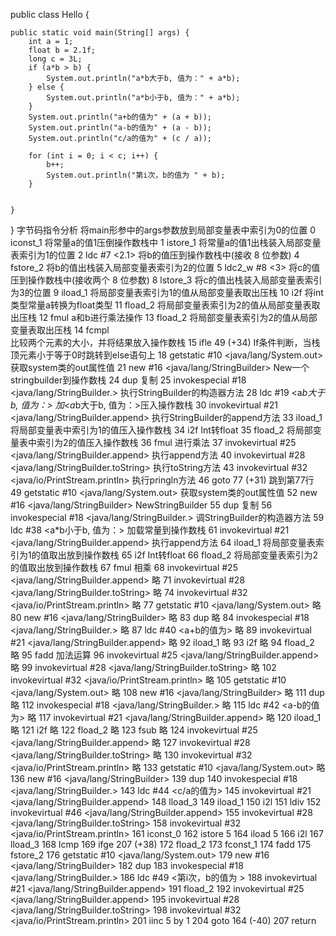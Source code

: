 public class Hello {

    public static void main(String[] args) {
        int a = 1;
        float b = 2.1f;
        long c = 3L;
        if (a*b > b) {
            System.out.println("a*b大于b, 值为：" + a*b);
        } else {
            System.out.println("a*b小于b, 值为：" + a*b);
        }
        System.out.println("a+b的值为" + (a + b));
        System.out.println("a-b的值为" + (a - b));
        System.out.println("c/a的值为" + (c / a));

        for (int i = 0; i < c; i++) {
            b++;
            System.out.println("第i次，b的值为 " + b);
        }


    }
}
字节码指令分析
将main形参中的args参数放到局部变量表中索引为0的位置
 0 iconst_1
将常量a的值1压倒操作数栈中
 1 istore_1
将常量a的值1出栈装入局部变量表索引为1的位置
 2 ldc #7 <2.1>
将b的值压到操作数栈中(接收 8 位参数)
 4 fstore_2
将b的值出栈装入局部变量表索引为2的位置
 5 ldc2_w #8 <3>
将c的值压到操作数栈中(接收两个 8 位参数)
 8 lstore_3
将c的值出栈装入局部变量表索引为3的位置
 9 iload_1
将局部变量表索引为1的值从局部变量表取出压栈
 10 i2f
将int类型常量a转换为float类型
 11 fload_2
将局部变量表索引为2的值从局部变量表取出压栈
 12 fmul
a和b进行乘法操作
 13 fload_2
将局部变量表索引为2的值从局部变量表取出压栈
 14 fcmpl	
比较两个元素的大小，并将结果放入操作数栈
 15 ifle 49 (+34)
If条件判断，当栈顶元素小于等于0时跳转到else语句上
 18 getstatic #10 <java/lang/System.out>
获取system类的out属性值
 21 new #16 <java/lang/StringBuilder>
New一个stringbuilder到操作数栈
 24 dup
复制
 25 invokespecial #18 <java/lang/StringBuilder.<init>>
执行StringBuilder的构造器方法
 28 ldc #19 <a*b大于b, 值为：>
加<a*b大于b, 值为：>压入操作数栈
 30 invokevirtual #21 <java/lang/StringBuilder.append>
执行StringBuilder的append方法
 33 iload_1
将局部变量表中索引为1的值压入操作数栈
 34 i2f
Int转float
 35 fload_2
将局部变量表中索引为2的值压入操作数栈
 36 fmul
进行乘法
 37 invokevirtual #25 <java/lang/StringBuilder.append>
执行append方法
 40 invokevirtual #28 <java/lang/StringBuilder.toString>
执行toString方法
 43 invokevirtual #32 <java/io/PrintStream.println>
执行pringln方法
 46 goto 77 (+31)
跳到第77行
 49 getstatic #10 <java/lang/System.out>
获取system类的out属性值
 52 new #16 <java/lang/StringBuilder>
NewStringBuilder
 55 dup
复制
 56 invokespecial #18 <java/lang/StringBuilder.<init>>
调StringBuilder的构造器方法
 59 ldc #38 <a*b小于b, 值为：>
加载常量到操作数栈
 61 invokevirtual #21 <java/lang/StringBuilder.append>
执行append方法
 64 iload_1
将局部变量表索引为1的值取出放到操作数栈
 65 i2f
Int转float
 66 fload_2
将局部变量表索引为2的值取出放到操作数栈
 67 fmul
相乘
 68 invokevirtual #25 <java/lang/StringBuilder.append>
略
 71 invokevirtual #28 <java/lang/StringBuilder.toString>
略
 74 invokevirtual #32 <java/io/PrintStream.println>
略
 77 getstatic #10 <java/lang/System.out>
略
 80 new #16 <java/lang/StringBuilder>
略
 83 dup
略
 84 invokespecial #18 <java/lang/StringBuilder.<init>>
略
 87 ldc #40 <a+b的值为>
略
 89 invokevirtual #21 <java/lang/StringBuilder.append>
略
 92 iload_1
略
 93 i2f
略
 94 fload_2
略
 95 fadd
加法运算
 96 invokevirtual #25 <java/lang/StringBuilder.append>
略
 99 invokevirtual #28 <java/lang/StringBuilder.toString>
略
102 invokevirtual #32 <java/io/PrintStream.println>
略
105 getstatic #10 <java/lang/System.out>
略
108 new #16 <java/lang/StringBuilder>
略
111 dup
略
112 invokespecial #18 <java/lang/StringBuilder.<init>>
略
115 ldc #42 <a-b的值为>
略
117 invokevirtual #21 <java/lang/StringBuilder.append>
略
120 iload_1
略
121 i2f
略
122 fload_2
略
123 fsub
略
124 invokevirtual #25 <java/lang/StringBuilder.append>
略
127 invokevirtual #28 <java/lang/StringBuilder.toString>
略
130 invokevirtual #32 <java/io/PrintStream.println>
略
133 getstatic #10 <java/lang/System.out>
略
136 new #16 <java/lang/StringBuilder>
139 dup
140 invokespecial #18 <java/lang/StringBuilder.<init>>
143 ldc #44 <c/a的值为>
145 invokevirtual #21 <java/lang/StringBuilder.append>
148 lload_3
149 iload_1
150 i2l
151 ldiv
152 invokevirtual #46 <java/lang/StringBuilder.append>
155 invokevirtual #28 <java/lang/StringBuilder.toString>
158 invokevirtual #32 <java/io/PrintStream.println>
161 iconst_0
162 istore 5
164 iload 5
166 i2l
167 lload_3
168 lcmp
169 ifge 207 (+38)
172 fload_2
173 fconst_1
174 fadd
175 fstore_2
176 getstatic #10 <java/lang/System.out>
179 new #16 <java/lang/StringBuilder>
182 dup
183 invokespecial #18 <java/lang/StringBuilder.<init>>
186 ldc #49 <第i次，b的值为 >
188 invokevirtual #21 <java/lang/StringBuilder.append>
191 fload_2
192 invokevirtual #25 <java/lang/StringBuilder.append>
195 invokevirtual #28 <java/lang/StringBuilder.toString>
198 invokevirtual #32 <java/io/PrintStream.println>
201 iinc 5 by 1
204 goto 164 (-40)
207 return